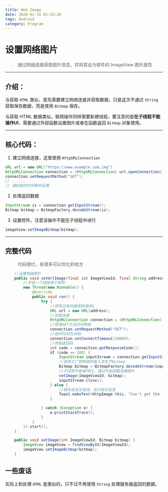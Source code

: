 ```yaml
---
title: Web Image
date: 2020-02-16 01:24:30
tags: Android
category: Program
---
```

# 设置网络图片

> 通过网络连接获取图片信息，并将其设为软件的 ImageView 图片属性

---

## 介绍：

与获取 `HTML` 类似，首先需要建立网络连接并获取数据，只是这次不通过 `String` 获取保存数据，而是使用 `Bitmap` 保存。

与获取 HTML 数据类似，联网操作同样需要新建线程，要注意的是**在子线程不能操作UI**，需要通过外部函数设置图片或者在函数返回 `Bitmap` 对象使用。

---

## 核心代码：

1. 建立网络连接，这里使用 `HttpURLConnection`

```java
URL url = new URL("https://www.example.com.img")
HttpURLConnection connection = (HttpURLConnection) url.openConnection();
connection.setRequestMethod("GET");
// ......
// 诸如超时时间等的设置
```

2. 处理返回数据

```java
InputStream is = connection.getInputStream();
Bitmap bitmap = BitmapFactory.decodeStream(is);
```

3. 设置控件，注意该操作不能在子线程中进行

```java
imageView.setImageBitmap(bitmap);
```

---

## 完整代码

> 代码很烂，有很多可以优化的地方

```java
    //设置网络图片
    public void setUrlImage(final int ImageViewId, final String address) {
        //开启一个线程用于联网
        new Thread(new Runnable() {
            @Override
            public void run() {
                try {
                    //把传过来的路径转成URL
                    URL url = new URL(address);
                    //获取连接
                    HttpURLConnection connection = (HttpURLConnection) url.openConnection();
                    //使用GET方法访问网络
                    connection.setRequestMethod("GET");
                    //超时时间为10秒
                    connection.setConnectTimeout(10000);
                    //获取返回码
                    int code = connection.getResponseCode();
                    if (code == 200) {
                        InputStream inputStream = connection.getInputStream();
                        //使用工厂把网络的输入流生产Bitmap
                        Bitmap bitmap = BitmapFactory.decodeStream(inputStream);
                        //子线程不能操作UI，通过外部函数设置图片
                        setImage(ImageViewId, bitmap);
                        inputStream.close();
                    } else {
                        //服务启发生错误，显示提示信息
                        Toast.makeText(HttpImage.this, "Can't get the image from Internet.", Toast.LENGTH_SHORT).show();
                    }

                } catch (Exception e) {
                    e.printStackTrace();
                }
            }
        }).start();
    }

    public void setImage(int ImageViewId, Bitmap bitmap) {
        ImageView imageView = findViewById(ImageViewId);
        imageView.setImageBitmap(bitmap);
    }
```

## 一些废话

实际上和处理 `HTML` 是类似的，只不过不再使用 `String` 处理服务器返回的数据。

